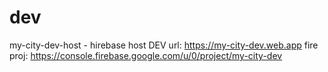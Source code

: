 # dev

my-city-dev-host - hirebase host DEV
url: https://my-city-dev.web.app
fire proj: https://console.firebase.google.com/u/0/project/my-city-dev



